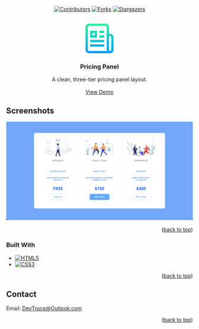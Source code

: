 <a id="readme-top"></a>

<div align="center">

[![Contributors][contributors-icon]][contributors-link]
[![Forks][forks-icon]][forks-link]
[![Stargazers][stars-icon]][stars-link]

</div>

<!-- PROJECT LOGO -->
<br />
<div align="center">
  <a href="https://github.com/DevTruce/pricing-panel">
    <img src="icons/logo.png" alt="Logo" width="80" height="80">
  </a>

<h3 align="center">Pricing Panel</h3>

  <p align="center">
    A clean, three-tier pricing panel layout.
    <br />
    <br />
    <a href="https://devtruce.github.io/pricing-panel/" target="_blank">View Demo</a>
  </p>
</div>

<!-- ABOUT THE PROJECT -->

## Screenshots

[![Product Name Screen Shot][product-screenshot]](product-link)

<p align="right">(<a href="#readme-top">back to top</a>)</p>

### Built With

- [![HTML5][html5-icon]][html5-link]
- [![CSS3][css3-icon]][css3-link]

<p align="right">(<a href="#readme-top">back to top</a>)</p>

<!-- CONTACT -->

## Contact

Email: [DevTruce@Outlook.com]()

<p align="right">(<a href="#readme-top">back to top</a>)</p>

<!-- #### MARKDOWN LINKS & IMAGES #### -->

<!-- ## GitHub ##-->
<!-- links -->

[contributors-link]: https://github.com/DevTruce/pricing-panel/graphs/contributors
[forks-link]: https://github.com/DevTruce/pricing-panel/network/members
[stars-link]: https://github.com/DevTruce/pricing-panel/stargazers

<!-- icons -->

[contributors-icon]: https://img.shields.io/github/contributors/DevTruce/pricing-panel.svg?style=for-the-badge
[forks-icon]: https://img.shields.io/github/forks/DevTruce/pricing-panel.svg?style=for-the-badge
[stars-icon]: https://img.shields.io/github/stars/DevTruce/pricing-panel.svg?style=for-the-badge

<!-- ## Project ## -->

[product-screenshot]: icons/screenshot.png

[product-link]: [https://LINK-HERE](https://devtruce.github.io/pricing-panel/)

<!-- ## Tech & Tools ## -->
<!-- links -->

[html5-link]: https://html-icon/
[css3-link]: https://css3-icon/

<!-- icons -->

[html5-icon]: https://img.shields.io/badge/HTML5-orange?style=for-the-badge&logo=html5&logoColor=white
[css3-icon]: https://img.shields.io/badge/CSS3-blue?style=for-the-badge&logo=CSS3&logoColor=white
